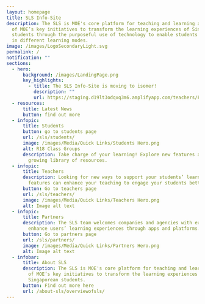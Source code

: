 ```yaml
---
layout: homepage
title: SLS Info-Site
description: The SLS is MOE's core platform for teaching and learning and is one
  of MOE’s key initiatives to transform the learning experiences of Singaporean
  students through the purposeful use of technology to enable students to engage
  in different learning modes.
image: /images/LogoSecondaryLight.svg
permalink: /
notification: ""
sections:
  - hero:
      background: /images/LandingPage.png
      key_highlights:
        - title: The SLS Info-Site is moving to isomer!
          description: ""
          url: https://staging.d19lt3odqxq3m6.amplifyapp.com/teachers/Feature-Highlights/R18posters/
  - resources:
      title: Latest News
      button: find out more
  - infopic:
      title: Students
      button: go to students page
      url: /sls/students/
      image: /images/Media/Quick Links/Students Hero.png
      alt: R18 Class Groups
      description: Take charge of your learning! Explore new features as well as our
        growing library of resources.
  - infopic:
      title: Teachers
      description: Looking for new ways to support your students’ learning? SLS
        features can enhance your teaching to engage your students better!
      button: Go to teachers page
      url: /sls/teachers/
      image: /images/Media/Quick Links/Teachers Hero.png
      alt: Image alt text
  - infopic:
      title: Partners
      description: The SLS team welcomes companies and agencies with expertise to
        enhance users’ learning experiences through apps and platforms.
      button: Go to partners page
      url: /sls/partners/
      image: /images/Media/Quick Links/Partners Hero.png
      alt: Image alt text
  - infobar:
      title: About SLS
      description: The SLS is MOE's core platform for teaching and learning and is one
        of MOE’s key initiatives to transform the learning experiences of
        Singaporean students.
      button: Find out more here
      url: /about-sls/overviewofsls/
---
```

